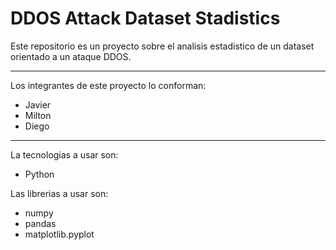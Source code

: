 # DDOS Attack Dataset Stadistics

Este repositorio es un proyecto sobre el analisis estadistico de un dataset orientado a un ataque DDOS.

-------------------------------------------------------------------------------------------------------
Los integrantes de este proyecto lo conforman:
-  Javier
-  Milton
-  Diego
-------------------------------------------------------------------------------------------------------
La tecnologias a usar son:
- Python

Las librerias a usar son:
- numpy
- pandas
- matplotlib.pyplot
